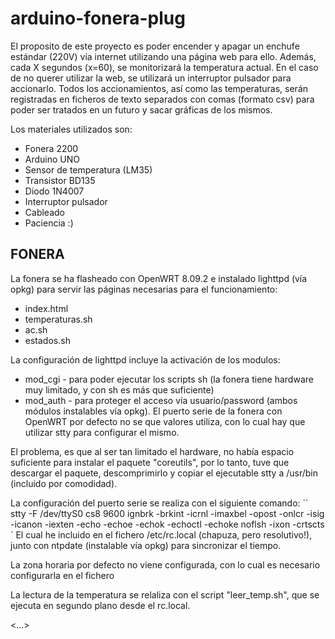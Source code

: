arduino-fonera-plug
===================

El proposito de este proyecto es poder encender y apagar un enchufe estándar (220V) vía internet utilizando una página web para ello. Además, cada X segundos (x=60), se monitorizará la temperatura actual.
En el caso de no querer utilizar la web, se utilizará un interruptor pulsador para accionarlo.
Todos los accionamientos, así como las temperaturas, serán registradas en ficheros de texto separados con comas (formato csv) para poder ser tratados en un futuro y sacar gráficas de los mismos.

Los materiales utilizados son:
- Fonera 2200
- Arduino UNO
- Sensor de temperatura (LM35)
- Transistor BD135
- Diodo 1N4007
- Interruptor pulsador
- Cableado
- Paciencia :)

FONERA
------
La fonera se ha flasheado con OpenWRT 8.09.2 e instalado lighttpd (vía opkg) para servir las páginas necesarias para el funcionamiento:
- index.html
- temperaturas.sh
- ac.sh
- estados.sh

La configuración de lighttpd incluye la activación de los modulos:
* mod_cgi - para poder ejecutar los scripts sh (la fonera tiene hardware muy limitado, y con sh es más que suficiente)
* mod_auth - para proteger el acceso vía usuario/password (ambos módulos instalables vía opkg).
El puerto serie de la fonera con OpenWRT por defecto no se que valores utiliza, con lo cual hay que utilizar stty para configurar el mismo.

El problema, es que al ser tan limitado el hardware, no había espacio suficiente para instalar el paquete "coreutils", por lo tanto, tuve que descargar el paquete, descomprimirlo y copiar el ejecutable stty a /usr/bin (incluido por comodidad).

La configuración del puerto serie se realiza con el siguiente comando:
``
stty -F /dev/ttyS0 cs8 9600 ignbrk -brkint -icrnl -imaxbel -opost -onlcr -isig -icanon -iexten -echo -echoe -echok -echoctl -echoke noflsh -ixon -crtscts
`
El cual he incluido en el fichero /etc/rc.local (chapuza, pero resolutivo!), junto con ntpdate (instalable vía opkg) para sincronizar el tiempo.

La zona horaria por defecto no viene configurada, con lo cual es necesario configurarla en el fichero <NOMEACUERDO>

La lectura de la temperatura se relaliza con el script "leer_temp.sh", que se ejecuta en segundo plano desde el rc.local.

<...>